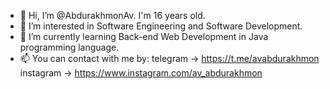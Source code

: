 - 👋 Hi, I’m @AbdurakhmonAv. I'm 16 years old.
- 👀 I’m interested in Software Engineering and Software Development.
- 🌱 I’m currently learning Back-end Web Development in Java programming language.
- 📫 You can contact with me by:
          telegram -> https://t.me/avabdurakhmon
          instagram  -> https://www.instagram.com/av_abdurakhmon
